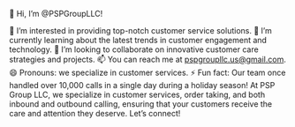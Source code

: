 👋 Hi, I’m @PSPGroupLLC!

👀 I’m interested in providing top-notch customer service solutions.
🌱 I’m currently learning about the latest trends in customer engagement and technology.
💞️ I’m looking to collaborate on innovative customer care strategies and projects.
📫 You can reach me at pspgroupllc.us@gmail.com.
😄 Pronouns: we specialize in customer services.
⚡ Fun fact: Our team once handled over 10,000 calls in a single day during a holiday season!
At PSP Group LLC, we specialize in customer services, order taking, and both inbound and outbound calling, 
ensuring that your customers receive the care and attention they deserve. Let’s connect!
